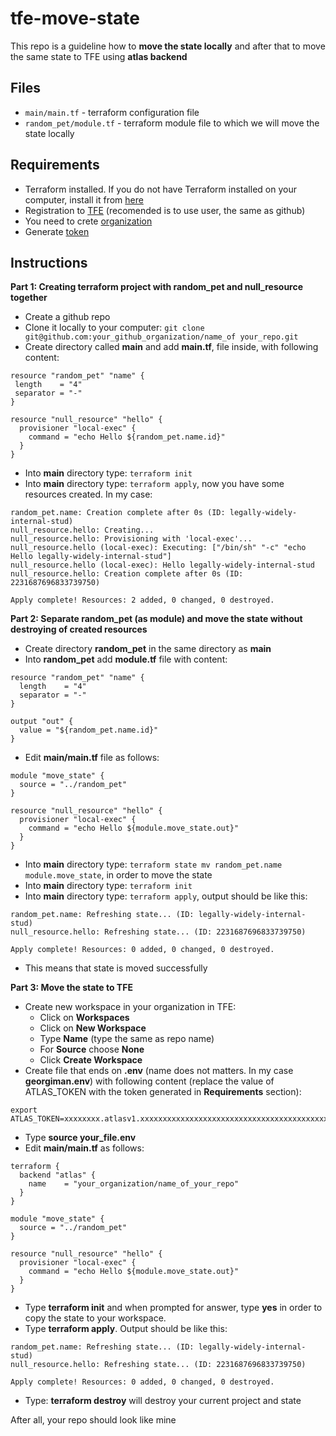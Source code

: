 # tfe-move-state

This repo is a guideline how to **move the state locally** and after that to move the same state to TFE using **atlas backend**

## Files
- `main/main.tf` - terraform configuration file
- `random_pet/module.tf` - terraform module file to which we will move the state locally

## Requirements
- Terraform installed. If you do not have Terraform installed on your computer, install it from [here](https://learn.hashicorp.com/terraform/getting-started/install.html)
- Registration to [TFE](https://app.terraform.io) (recomended is to use user, the same as github)
- You need to crete [organization](https://www.terraform.io/docs/enterprise/getting-started/access.html#creating-an-organization)
- Generate [token](https://www.terraform.io/docs/enterprise/users-teams-organizations/users.html#api-tokens)

## Instructions

**Part 1: Creating terraform project with random_pet and null_resource together**

- Create a github repo
- Clone it locally to your computer: `git clone git@github.com:your_github_organization/name_of your_repo.git`
- Create directory called **main** and add **main.tf**, file inside, with following content:
```
resource "random_pet" "name" {
 length    = "4"
 separator = "-"
}

resource "null_resource" "hello" {
  provisioner "local-exec" {
    command = "echo Hello ${random_pet.name.id}"
  }
}
```
- Into **main** directory type: `terraform init`
- Into **main** directory type: `terraform apply`, now you have some resources created. In my case:
```
random_pet.name: Creation complete after 0s (ID: legally-widely-internal-stud)
null_resource.hello: Creating...
null_resource.hello: Provisioning with 'local-exec'...
null_resource.hello (local-exec): Executing: ["/bin/sh" "-c" "echo Hello legally-widely-internal-stud"]
null_resource.hello (local-exec): Hello legally-widely-internal-stud
null_resource.hello: Creation complete after 0s (ID: 2231687696833739750)

Apply complete! Resources: 2 added, 0 changed, 0 destroyed.
```

**Part 2: Separate random_pet (as module) and move the state without destroying of created resources**

- Create directory **random_pet** in the same directory as **main**
- Into **random_pet** add **module.tf** file with content:
```
resource "random_pet" "name" {
  length    = "4"
  separator = "-"
}

output "out" {
  value = "${random_pet.name.id}"
}
```
- Edit **main/main.tf** file as follows:
```
module "move_state" {
  source = "../random_pet"
}

resource "null_resource" "hello" {
  provisioner "local-exec" {
    command = "echo Hello ${module.move_state.out}"
  }
}
```
- Into **main** directory type: `terraform state mv random_pet.name module.move_state`, in order to move the state
- Into **main** directory type: `terraform init`
- Into **main** directory type: `terraform apply`, output should be like this:
```
random_pet.name: Refreshing state... (ID: legally-widely-internal-stud)
null_resource.hello: Refreshing state... (ID: 2231687696833739750)

Apply complete! Resources: 0 added, 0 changed, 0 destroyed.
```
- This means that state is moved successfully

**Part 3: Move the state to TFE**

- Create new workspace in your organization in TFE:
  - Click on **Workspaces**
  - Click on **New Workspace**
  - Type **Name** (type the same as repo name)
  - For **Source** choose **None**
  - Click **Create Workspace**
- Create file that ends on **.env** (name does not matters. In my case **georgiman.env**) with following content (replace the value of ATLAS_TOKEN with the token generated in **Requirements** section):
```
export ATLAS_TOKEN=xxxxxxxx.atlasv1.xxxxxxxxxxxxxxxxxxxxxxxxxxxxxxxxxxxxxxxxxxxxxxxxxxxxxxxxxxxxxxxxx
```
- Type **source your_file.env**
- Edit **main/main.tf** as follows:
```
terraform {
  backend "atlas" {
    name    = "your_organization/name_of_your_repo"
  }
}

module "move_state" {
  source = "../random_pet"
}

resource "null_resource" "hello" {
  provisioner "local-exec" {
    command = "echo Hello ${module.move_state.out}"
  }
}

```
- Type **terraform init** and when prompted for answer, type **yes** in order to copy the state to your workspace.
- Type **terraform apply**. Output should be like this:
```
random_pet.name: Refreshing state... (ID: legally-widely-internal-stud)
null_resource.hello: Refreshing state... (ID: 2231687696833739750)

Apply complete! Resources: 0 added, 0 changed, 0 destroyed.
```
- Type: **terraform destroy** will destroy your current project and state

After all, your repo should look like mine
